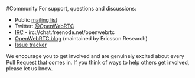 #Community
For support, questions and discussions:
* Public [mailing list](https://groups.google.com/forum/#!forum/openwebrtc)
* Twitter: [@OpenWebRTC](https://twitter.com/OpenWebRTC)
* [IRC](http://webchat.freenode.net/?channels=openwebrtc) - irc://chat.freenode.net/openwebrtc
* [OpenWebRTC blog](http://www.openwebrtc.io/blog/) (maintained by Ericsson Research)
* [Issue tracker](https://github.com/EricssonResearch/openwebrtc/issues)

We encourage you to get involved and are genuinely excited about every Pull Request that comes in. If you think of ways to help others get involved, please let us know.